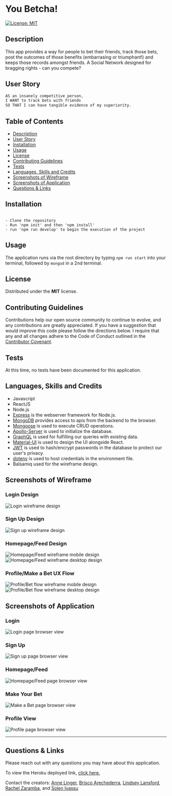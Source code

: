 # You Betcha!

[![License: MIT](https://img.shields.io/badge/License-MIT-yellow.svg)](https://opensource.org/licenses/MIT)


## Description

This app provides a way for people to bet their friends, track those bets, post the outcomes of those benefits (embarrasing or triumphant!) and keeps those records amongst friends. A Social Network designed for bragging rights - can you compete?


## User Story

```md
AS an insanely competitive person,
I WANT to track bets with friends
SO THAT I can have tangible evidence of my superiority.

```


## Table of Contents

  - [Description](#description)
  - [User Story](#user-story)
  - [Installation](#installation)
  - [Usage](#usage)
  - [License](#license)
  - [Contributing Guidelines](#contributing-guidelines)
  - [Tests](#tests)
  - [Languages, Skills and Credits](#languages-skills-and-credits)
  - [Screenshots of Wireframe](#screenshots-of-wireframe)
  - [Screenshots of Application](#screenshots-of-application)
  - [Questions & Links](#questions-&-links)


## Installation
```

- Clone the repository
- Run 'npm init' and then 'npm install'
- run 'npm run develop' to begin the execution of the project

```

## Usage

The application runs via the root directory by typing ``npm run start`` into your terminal, followed by ``mongod`` in a 2nd terminal.

## License

Distributed under the **MIT** license.


## Contributing Guidelines

Contributions help our open source community to continue to evolve, and any contributions are greatly appreciated. If you have a suggestion that would improve this code please follow the directions below. I require that any and all changes adhere to the Code of Conduct outlined in the [Contributor Covenant](https://www.contributor-covenant.org/).

## Tests

At this time, no tests have been documented for this application.

## Languages, Skills and Credits

- Javascript
- ReactJS
- Node.js
- [Express](https://www.npmjs.com/package/express) is the webserver framework for Node.js.
- [MongoDB](https://www.mongodb.com/) provides access to apis from the backend to the browser.
- [Mongoose](https://www.npmjs.com/package/mongoose) is used to execute CRUD operations.
- [Apollo-Server](https://www.npmjs.com/package/apollo-server-express) is used to initialize the database.
- [GraphQL](https://graphql.org/) is used for fulfilling our queries with existing data.
- [Material-UI](https://mui.com/) is used to design the UI alongside React.
- [JWT](https://www.npmjs.com/package/jwt) is used to hash/encrypt passwords in the database to protect our user's privacy. 
- [dotenv](https://www.npmjs.com/package/dotenv) is used to host credentials in the environment file.
- Balsamiq used for the wireframe design.

## Screenshots of Wireframe

### **Login Design**

![Login wireframe design](./screenshot/wireframe_login.png)

### **Sign Up Design**

![Sign up wireframe design](./screenshot/wireframe_signup.png)

### **Homepage/Feed Design**

![Homepage/Feed wireframe mobile design](./screenshot/wireframe_feed_mobile.png) ![Homepage/Feed wireframe desktop design](./screenshot/wireframe_feed_desktop.png)

### **Profile/Make a Bet UX Flow**

![Profile/Bet flow wireframe mobile design](./screenshot/wireframe_profile_mobile.png) ![Profile/Bet flow wireframe desktop design](./screenshot/wireframe_profile_desktop.png)

## Screenshots of Application

### **Login**

![Login page browser view](./screenshot/login.png)

### **Sign Up**

![Sign up page browser view](./screenshot/signup.png)

### **Homepage/Feed**

![Homepage/Feed page browser view](./screenshot/feed.png)

### **Make Your Bet**

![Make a Bet page browser view](./screenshot/betcard.png)

### **Profile View**

![Profile page browser view](./screenshot/profile.png)

-----
## Questions & Links

Please reach out with any questions you may have about this application.

To view the Heroku deployed link, [click here.](https://damp-hamlet-25881.herokuapp.com/)

Contact the creators: [Anne Linger](https://github.com/amccorkl), [Brisco Arechederra](https://github.com/brisco13), [Lindsey Lansford](https://github.com/lindsey-lansford), [Rachel Zaramba](https://github.com/rzaramba), and [Solen Iyassu](https://github.com/SolenIyassu)

